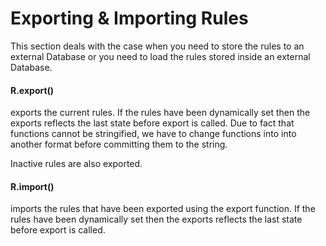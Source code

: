 # Exporting & Importing Rules
This section deals with the case when you need to store the rules to an external Database or you need to load the rules stored inside an external Database.

#### R.export()

exports the current rules. If the rules have been dynamically set then the exports reflects the last state before export is called. Due to fact that functions cannot be stringified, we have to change functions into into another format before committing them to the string.

Inactive rules are also exported.

#### R.import()

imports the rules that have been exported using the export function. If the rules have been dynamically set then the exports reflects the last state before export is called.

